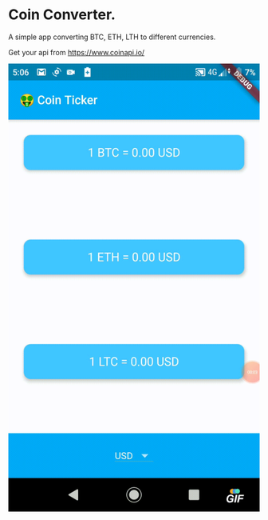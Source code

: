 # Coin Converter. 

A simple app converting BTC, ETH, LTH to different currencies. 

Get your api from https://www.coinapi.io/ 

![gif](gif/coin_gif.gif?raw=true)



